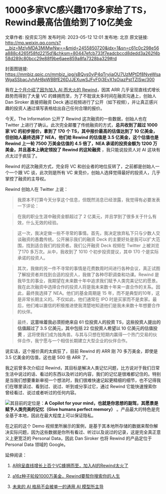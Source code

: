 # 1000多家VC感兴趣170多家给了TS，Rewind最高估值给到了10亿美金

文章作者: 投资实习所
发布时间: 2023-05-12 12:01
发布地: 北京
原文链接: http://mp.weixin.qq.com/s?__biz=MzIyMDA3MjMwNw==&mid=2455850720&idx=1&sn=c61c0c298e56a888c4265f58fd2215d1&chksm=80447efcb733f7eadcbccd8dedd3a262f4b58d289c80bcc29e88f9be6aee859a8fa7328ba329#rd

封面图链接: https://mmbiz.qpic.cn/mmbiz_jpg/sBQys0vjP4qTryjiaOU7UzMPtDf8NveWsaWgaSSbacJyhAH8pWBBfE26DJJEXuwSJFvF0j3EvX1sOiazPstTZISw/300

我在[上个月介绍了因为加入 AI 而大火的
Rewind](http://mp.weixin.qq.com/s?__biz=MzIyMDA3MjMwNw==&mid=2455850632&idx=1&sn=02c7951777204abb6de2367b45f2ae65&chksm=80447e94b733f78246277d5497187312b30e999ab2d1bac145cb8848a3d7999cd08373ef6e88&scene=21#wechat_redirect)，因其
ARR 几乎呈现直线式增长趋势而得到了大量 VC 的蜂拥而至，为了不耽误太多时间在融资沟通上，创始人 Dan Siroker 直接把融资 Deck
通过视频进行了公开（如下视频），并让真正感兴趣的投资人通过填写表格给出自己任何合理的报价。

今天，The Information 公开了 Rewind 这次融资的一些数据，创始人也在 Twitter
上进行了确认。此次完全颠覆了传统融资的方式，**总共收到了超过 1000 家 VC 的初步报价，拿到了 170 个 TS，其中报价最高的估值达到了 10
亿美金，但创始人最终选择了 NEA，他们给 Rewind 的估值是 3.5 亿美金，这个估值也是 Rewind 上一轮 7500 万美金估值的 4.5
倍了，NEA 承诺的投资金额为 1200 万美金，并且基本上确定领投了 Rewind 的这轮融资** ，我只能说投资人对 AI 这块有点太过于疯狂了。

Rewind 的这次融资方式，完全将 VC 和创业者的地位反转了，之前都是创始人一个一个跟 VC 谈，此次则是所有 VC
来竞价，创始人选择觉得最好的投资人，几乎掌控了融资的主导权。

  

Rewind 创始人在 Twitter 上说：

> 我原本不打算今天分享这个信息，但既然消息已经泄露，我觉得有必要发表一下评论：

> 在我的职业生涯中融资金额超过了 2 亿美元，并且学到了很多关于什么有效，什么无效的经验。

> 这一次，我决定做一些不寻常的事情。首先，我决定放弃私下只与少数人交谈融资的愚蠢传统。公开展示我们的融资 Deck
> 的主要好处是我可以扩大范围，找到适合我们的投资者。我们公开融资 Deck 视频在 Twitter 上被浏览了170 多万次。从中，我收到了 1010
> 个初步投资提议，其中 170 个是实际承诺的投资人。

> 其次，我做的另一件不寻常的事情是花费数周时间进行各种会议，真正试图了解投资者并找到合适的投资人，我做了各种尽职调查和功课。Rewind
> 是我毕生的事业，我期望在未来数十年中追求我们赋予人类完美记忆的愿景。我在此次融资中选择合作的投资人将是我未来数十年来一直合作的关系。因此，最终我选择了
> NEA。他们的基金周期是 15 年，而不是典型的10年，这是非常长期主义的。不仅如此，他们通常在 IPO
> 时是买家而不是卖家。最后，他们难以置信的积极推进使我清楚地知道他们是我未来数十年想要合作的伙伴。

> 最终，**这意味着我必须拒绝来自 61 位投资人的投资 TS，这些投资人提出的估值超过了 3.5 亿美元，其中包括 22 位投资人希望以 10
> 亿美元的估值投资** ，这将使我们成为独角兽。与其与只想在短期内赢得一个热门交易的伙伴合作，我宁愿与一个相信长期建立大型企业的伙伴合作。

说实话，这个报价真的太疯狂了，目前 Rewind 的 ARR 刚 70 多万美金，即使是 3.5 亿美金的估值，这也是 500 倍 ARR 了。

我之前曾多次介绍过
Rewind，其目标是解决人类记忆问题，比方说对于我们日常生活中说过的话、看过的东西以及听过的内容，我们的记忆是很难都记住的。特别是当我们想要重新审视一个想法时，我们很难快速记起更精细的细节，也不记得我们在哪里读过、看到过、说过、听到或分享过它，通过
Rewind 它能快速搜索你曾经看过、说过或者听过的任何内容。

![](https://mmbiz.qpic.cn/mmbiz_jpg/sBQys0vjP4qMKDiadjmsz0T4tYYuWiaUVKAuf5cr1Sbejxoye3S2ArK1WzkkWqg3pIfQofMPPkgC2SSK1zibtCflw/640?wx_fmt=jpeg&wxfrom=5&wx_lazy=1&wx_co=1)其目前的定位是：**A
Copilot for your mind，也就是你思想的副驾，其愿景是赋予人类完美的记忆（Give humans perfect memory）**
。产品最大的特色是完全基于本地，因此在最大程度上可以保证隐私。

在之前的这个 Demo
视频里所展示的案例，是基于其本地所存储的数据来帮你解决实际问题，因为这些数据是你所有看过、听过以及说过的记录，这是完全真正意义上更宽泛的 Personal
Data，因此 Dan Siroker 也将 Rewind 的产品定位于 Personal Data 领域的 Google。

延伸阅读：

  1. [ARR呈直线增长上百个VC蜂拥而至，加入AI的Rewind太火了](http://mp.weixin.qq.com/s?__biz=MzIyMDA3MjMwNw==&mid=2455850632&idx=1&sn=02c7951777204abb6de2367b45f2ae65&chksm=80447e94b733f78246277d5497187312b30e999ab2d1bac145cb8848a3d7999cd08373ef6e88&scene=21#wechat_redirect)

  2. [a16z种子轮投1000万美金，Rewind要帮你搜索你的人生](http://mp.weixin.qq.com/s?__biz=MzIyMDA3MjMwNw==&mid=2455850260&idx=1&sn=3ab1cc0f21c7d16e427e9085c899a81c&chksm=80447d08b733f41e532249d6cc26050c09416a644f17c8da363613a4df757da3bfa95abe5253&scene=21#wechat_redirect)

  3. [未来的 AI 格局不会被单一的通用 AI 模型所主导](http://mp.weixin.qq.com/s?__biz=MzIyMDA3MjMwNw==&mid=2455850616&idx=1&sn=efbef90b87a77c8b0edd7f64150c25d8&chksm=80447e64b733f772ec9c6071de219b3a8f917430bf750b6d78055e48bd6d1f90b430a359cf74&scene=21#wechat_redirect)

  

